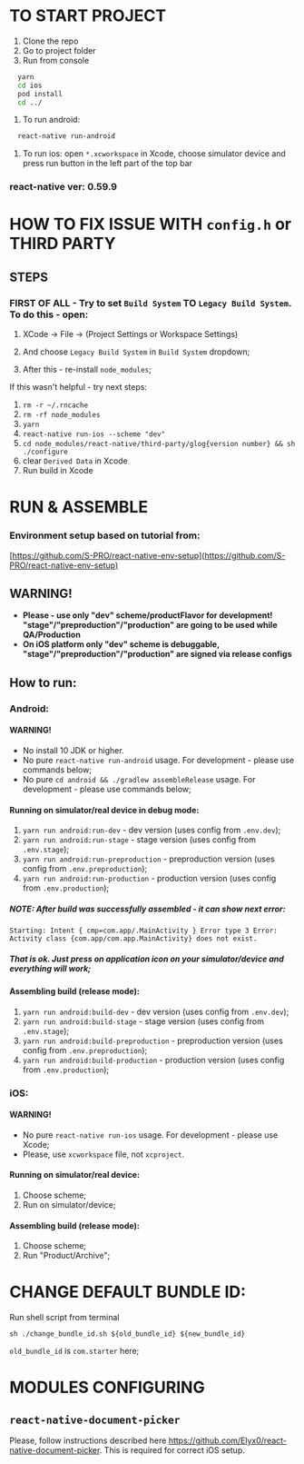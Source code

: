 # TO START PROJECT

1. Clone the repo
1. Go to project folder
1. Run from console

  ```sh
    yarn
    cd ios
    pod install
    cd ../
  ```

1. To run android:

  ```sh
    react-native run-android
  ```

1. To run ios:
  open `*.xcworkspace` in Xcode, choose simulator device and press run button in the left part of the top bar


### react-native ver: 0.59.9

# HOW TO FIX ISSUE WITH `config.h` or THIRD PARTY

## STEPS

### FIRST OF ALL - Try to set `Build System` TO `Legacy Build System`. To do this - open:

1. XCode -> File -> (Project Settings or Workspace Settings)

1. And choose `Legacy Build System` in `Build System` dropdown;

1. After this - re-install `node_modules`;


If this wasn't helpful - try next steps:


1. `rm -r ~/.rncache`
1. `rm -rf node_modules`
1. `yarn`
1. `react-native run-ios --scheme "dev"`
1. `cd node_modules/react-native/third-party/glog{version number} && sh ./configure`
1. clear `Derived Data` in Xcode
1. Run build in Xcode


# RUN & ASSEMBLE

### Environment setup based on tutorial from: 
[https://github.com/S-PRO/react-native-env-setup](https://github.com/S-PRO/react-native-env-setup)

## WARNING!

- **Please - use only "dev" scheme/productFlavor for development! "stage"/"preproduction"/"production" are going to be used while QA/Production**
- **On iOS platform only "dev" scheme is debuggable, "stage"/"preproduction"/"production" are signed via release configs**

## How to run:

### Android:

#### WARNING!
- No install 10 JDK or higher.
- No pure `react-native run-android` usage. For development - please use commands below;
- No pure `cd android && ./gradlew assembleRelease` usage. For development - please use commands below;

#### Running on simulator/real device in debug mode:

1. `yarn run android:run-dev` - dev version (uses config from `.env.dev`);
1. `yarn run android:run-stage` - stage version (uses config from `.env.stage`);
1. `yarn run android:run-preproduction` - preproduction version (uses config from `.env.preproduction`);
1. `yarn run android:run-production` - production version (uses config from `.env.production`);

##### NOTE: After build was successfully assembled - it can show next error:

`Starting: Intent { cmp=com.app/.MainActivity }
Error type 3
Error: Activity class {com.app/com.app.MainActivity} does not exist.`

##### That is ok. Just press on application icon on your simulator/device and everything will work;

#### Assembling build (release mode):

1. `yarn run android:build-dev` - dev version (uses config from `.env.dev`);
1. `yarn run android:build-stage` - stage version (uses config from `.env.stage`);
1. `yarn run android:build-preproduction` - preproduction version (uses config from `.env.preproduction`);
1. `yarn run android:build-production` - production version (uses config from `.env.production`);

### iOS:

#### WARNING!

- No pure `react-native run-ios` usage. For development - please use Xcode;
- Please, use `xcworkspace` file, not `xcproject`.

#### Running on simulator/real device:

1. Choose scheme;
1. Run on simulator/device;

#### Assembling build (release mode):

1. Choose scheme;
1. Run "Product/Archive";

# CHANGE DEFAULT BUNDLE ID:

Run shell script from terminal

`sh ./change_bundle_id.sh ${old_bundle_id} ${new_bundle_id}`

`old_bundle_id` is `com.starter` here;

# MODULES CONFIGURING

## `react-native-document-picker`

Please, follow instructions described here https://github.com/Elyx0/react-native-document-picker. This is required for correct iOS setup.
